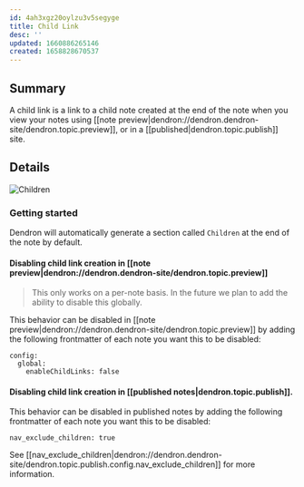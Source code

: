 ```yaml
---
id: 4ah3xgz20oylzu3v5segyge
title: Child Link
desc: ''
updated: 1660886265146
created: 1658828670537
---
```


## Summary

A child link is a link to a child note created at the end of the note when you view your notes using [[note preview|dendron://dendron.dendron-site/dendron.topic.preview]], or in a [[published|dendron.topic.publish]] site.

## Details

![Children](https://foundation-prod-assetspublic53c57cce-8cpvgjldwysl.s3-us-west-2.amazonaws.com/assets/images/Quickstart_-_Dendron.jpg)

### Getting started

Dendron will automatically generate a section called `Children` at the end of the note by default.

#### Disabling child link creation in [[note preview|dendron://dendron.dendron-site/dendron.topic.preview]]

> This only works on a per-note basis. In the future we plan to add the ability to disable this globally.

This behavior can be disabled in [[note preview|dendron://dendron.dendron-site/dendron.topic.preview]] by adding the following frontmatter of each note you want this to be disabled:

```
config:
  global:
    enableChildLinks: false
```

#### Disabling child link creation in [[published notes|dendron.topic.publish]].

This behavior can be disabled in published notes by adding the following frontmatter of each note you want this to be disabled:

```
nav_exclude_children: true
```

See [[nav_exclude_children|dendron://dendron.dendron-site/dendron.topic.publish.config.nav_exclude_children]] for more information.
